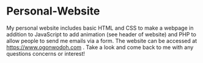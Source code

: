 # Personal-Website

My personal website includes basic HTML and CSS to make a webpage in addition to JavaScript to add animation (see header of website) and PHP to allow people to send me emails via a form. The website can be accessed at https://www.ogonwodoh.com . Take a look and come back to me with any questions concerns or interest!
